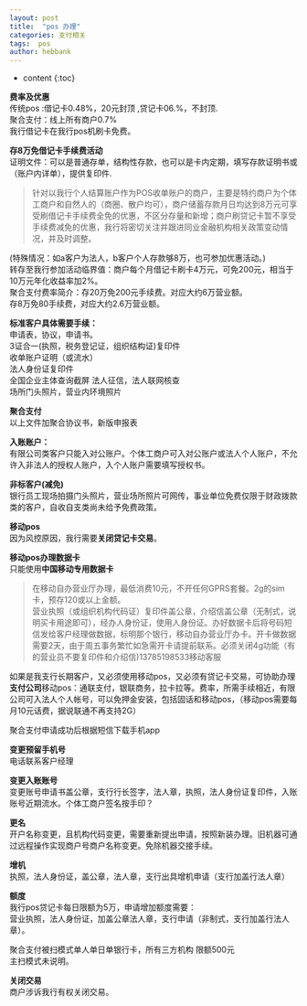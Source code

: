 ```yaml
---
layout: post
title:  "pos 办理"
categories: 支付相关
tags:  pos
author: hebbank
---
```


* content
{:toc}


**费率及优惠**  
传统pos :借记卡0.48%，20元封顶 ,贷记卡06.%，不封顶.  
聚合支付：线上所有商户0.7%  
我行借记卡在我行pos机刷卡免费。  

**存8万免借记卡手续费活动**  
证明文件：可以是普通存单，结构性存款，也可以是卡内定期，填写存款证明书或（账户内详单），提供复印件​.  

> 针对以我行个人结算账户作为POS收单账户的商户，主要是特约商户为个体工商户和自然人的（商圈、散户均可），商户储蓄存款月日均达到8万元可享受刷借记卡手续费全免的优惠，不区分存量和新增；商户刷贷记卡暂不享受手续费减免的优惠，我行将密切关注并跟进同业金融机构相关政策变动情况，并及时调整。​  

(特殊情况：如a客户为法人，b客户个人存款够8万，也可参加优惠活动。)   
转存至我行参加活动临界值：商户每个月借记卡刷卡4万元，可免200元，相当于10万元年化收益率加2%。   
聚合支付费率简介：存20万免200元手续费。对应大约6万营业额。  
存8万免80手续费，对应大约2.6万营业额。  

**标准客户具体需要手续：**  
申请表，协议，申请书。    
3证合一(执照，税务登记证，组织结构证)复印件  
收单账户证明（或流水）   
法人身份证复印件   
全国企业主体查询截屏   法人征信，法人联网核查  
场所门头照片，营业内环境照片   

**聚合支付**  
以上文件加聚合协议书，新版申报表   

**入账账户：**  
有限公司类客户只能入对公账户。个体工商户可入对公账户或法人个人账户，不允许入非法人的授权人账户，入个人账户需要填写授权书。  

**非标客户(减免)**  
银行员工现场拍摄门头照片，营业场所照片可网传，事业单位免费仅限于财政拨款类的客户，自收自支类尚未给予免费政策。  

**移动pos**  
因为风控原因，我行需要**关闭贷记卡交易**。  

**移动pos办理数据卡**  
只能使用**中国移动专用数据卡**  
>   在移动自办营业厅办理，最低消费10元，不开任何GPRS套餐。2g的sim卡，预存120或以上金额。  
营业执照（或组织机构代码证）复印件盖公章，介绍信盖公章（无制式，说明买卡用途即可），经办人身份证，使用人身份证。办好数据卡后将号码短信发给客户经理做数据，标明那个银行，移动自办营业厅办卡。开卡做数据需要2天，由于周五事务繁忙如急需开卡请提前联系。必须关闭4g功能（有的营业员不要复印件和介绍信)13785198533移动客服  

如果是我支行长期客户，又必须使用移动pos，又必须有贷记卡交易，可协助办理**支付公司**移动pos：通联支付，银联商务，拉卡拉等。费率，所需手续相近，有限公司可入法人个人帐号，可以免押金安装，包括固话和移动pos，（移动pos需要每月10元话费，据说联通不再支持2G）    

聚合支付申请成功后根据短信下载手机app

**变更预留手机号**  
电话联系客户经理  

**变更入账账号**  
变更账号申请书盖公章，支行行长签字，法人章，执照，法人身份证复印件，入账账号近期流水。个体工商户签名按手印？  

**更名**  
开户名称变更，且机构代码变更，需要重新提出申请，按照新装办理。旧机器可通过远程操作实现商户号商户名称变更。免除机器交接手续。  


**增机**  
执照，法人身份证，盖公章，法人章，支行出具增机申请（支行加盖行法人章）  

**额度**  
我行pos贷记卡每日限额为5万，申请增加额度需要：  
营业执照，法人身份证，加盖公章法人章，支行申请（非制式，支行加盖行法人章）。  

聚合支付被扫模式单人单日单银行卡，所有三方机构 限额500元  
主扫模式未说明。  

**关闭交易**  
商户涉诉我行有权关闭交易。
